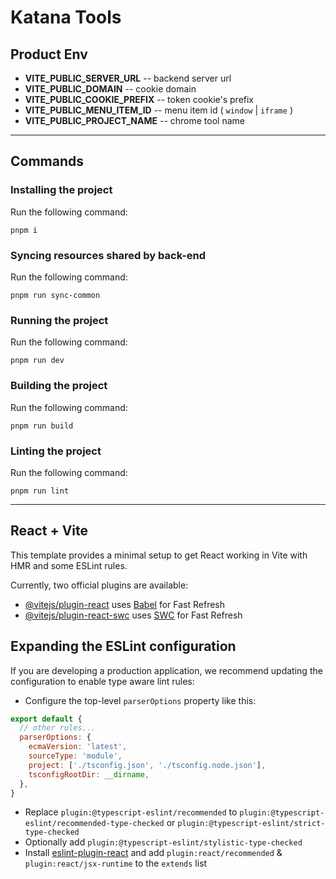 # Katana Tools

## Product Env
 
- **VITE_PUBLIC_SERVER_URL** -- backend server url
- **VITE_PUBLIC_DOMAIN** -- cookie domain
- **VITE_PUBLIC_COOKIE_PREFIX** -- token cookie's prefix
- **VITE_PUBLIC_MENU_ITEM_ID** -- menu item id ( `window` | `iframe` )
- **VITE_PUBLIC_PROJECT_NAME** -- chrome tool name

---

## Commands

### Installing the project

Run the following command:

```shell
pnpm i
```

### Syncing resources shared by back-end

Run the following command:

```shell
pnpm run sync-common
```

### Running the project

Run the following command:

```shell
pnpm run dev
```

### Building the project

Run the following command:

```shell
pnpm run build
```

### Linting the project

Run the following command:

```shell
pnpm run lint
```

---

## React + Vite

This template provides a minimal setup to get React working in Vite with HMR and some ESLint rules.

Currently, two official plugins are available:

- [@vitejs/plugin-react](https://github.com/vitejs/vite-plugin-react/blob/main/packages/plugin-react/README.md) uses [Babel](https://babeljs.io/) for Fast Refresh
- [@vitejs/plugin-react-swc](https://github.com/vitejs/vite-plugin-react-swc) uses [SWC](https://swc.rs/) for Fast Refresh

## Expanding the ESLint configuration

If you are developing a production application, we recommend updating the configuration to enable type aware lint rules:

- Configure the top-level `parserOptions` property like this:

```js
export default {
  // other rules...
  parserOptions: {
    ecmaVersion: 'latest',
    sourceType: 'module',
    project: ['./tsconfig.json', './tsconfig.node.json'],
    tsconfigRootDir: __dirname,
  },
}
```

- Replace `plugin:@typescript-eslint/recommended` to `plugin:@typescript-eslint/recommended-type-checked` or `plugin:@typescript-eslint/strict-type-checked`
- Optionally add `plugin:@typescript-eslint/stylistic-type-checked`
- Install [eslint-plugin-react](https://github.com/jsx-eslint/eslint-plugin-react) and add `plugin:react/recommended` & `plugin:react/jsx-runtime` to the `extends` list
